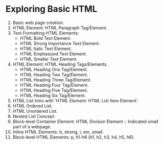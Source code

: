 # Exploring Basic HTML
1. Basic web page creation.
1. HTML Element: HTML Paragraph Tag/Element.
1. Text Formatting HTML Elements:
    - HTML Bold Text Element.
    - HTML Strong Importance Text Element.
    - HTML Italic Text Element.
    - HTML Emphasized Text Element.
    - HTML Smaller Text Element.
1. HTML Element: HTML Heading Tags/Elements.
    - HTML Heading One Tag/Element.
    - HTML Heading Two Tag/Element.
    - HTML Heading Three Tag/Element.
    - HTML Heading Four Tag/Element.
    - HTML Heading Five Tag/Element.
    - HTML Heading Six Tag/Element.
1. HTML List Intro with 'HTML Element: HTML List Item Element'.
1. HTML Ordered List.
1. HTML Unordered List.
1. Nested List Concept.
1. Block-level Container Element: HTML Division Element :: Indicated small part of a webpage.
1. Inline HTML Elements: b, strong, i, em, small.
1. Block-level HTML Elements: p, h1-h6 (h1, h2, h3, h4, h5, h6).
